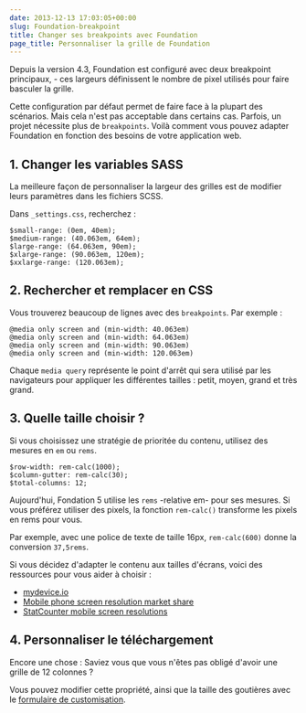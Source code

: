 ```yaml
---
date: 2013-12-13 17:03:05+00:00
slug: Foundation-breakpoint
title: Changer ses breakpoints avec Foundation
page_title: Personnaliser la grille de Foundation
---
```


Depuis la version 4.3, Foundation est configuré avec deux breakpoint principaux, - ces largeurs définissent le nombre de pixel utilisés pour faire basculer la grille.

Cette configuration par défaut permet de faire face à la plupart des scénarios. Mais cela n'est pas acceptable dans certains cas. Parfois, un projet nécessite plus de `breakpoints`. Voilà comment vous pouvez adapter Foundation en fonction des besoins de votre application web.

## 1. Changer les variables SASS

La meilleure façon de personnaliser la largeur des grilles est de modifier leurs paramètres dans les fichiers SCSS.

Dans `_settings.css`, recherchez :

    $small-range: (0em, 40em);
    $medium-range: (40.063em, 64em);
    $large-range: (64.063em, 90em);
    $xlarge-range: (90.063em, 120em);
    $xxlarge-range: (120.063em);

## 2. Rechercher et remplacer en CSS

Vous trouverez beaucoup de lignes avec des `breakpoints`. Par exemple :

    @media only screen and (min-width: 40.063em)
    @media only screen and (min-width: 64.063em)
    @media only screen and (min-width: 90.063em)
    @media only screen and (min-width: 120.063em)

Chaque `media query` représente le point d'arrêt qui sera utilisé par les navigateurs pour appliquer les différentes tailles : petit, moyen, grand et très grand.

## 3. Quelle taille choisir ?

Si vous choisissez une stratégie de prioritée du contenu, utilisez des mesures en `em` ou `rems`.

    $row-width: rem-calc(1000);
    $column-gutter: rem-calc(30);
    $total-columns: 12;

Aujourd'hui, Fondation 5 utilise les `rems` -relative em- pour ses mesures. Si vous préférez utiliser des pixels, la fonction `rem-calc()` transforme les pixels en rems pour vous.

Par exemple, avec une police de texte de taille 16px, `rem-calc(600)` donne la conversion `37,5rems`.

Si vous décidez d'adapter le contenu aux tailles d'écrans, voici des ressources pour vous aider à choisir :

- [mydevice.io](http://mydevice.io/devices/)
- [Mobile phone screen resolution market share](http://stats.areppim.com/stats/stats_mobiresxtime.htm)
- [StatCounter mobile screen resolutions](http://gs.statcounter.com/#mobile_resolution-ww-monthly-201307-201312)

## 4. Personnaliser le téléchargement

Encore une chose : Saviez vous que vous n'êtes pas obligé d'avoir une grille de 12 colonnes ?

Vous pouvez modifier cette propriété, ainsi que la taille des goutières avec le [formulaire de customisation](http://Foundation.zurb.com/develop/download.html#customizeFoundation).
